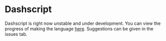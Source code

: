 # Dashscript

Dashscript is right now unstable and under development. You can view the progress of making the language [here](https://github.com/dashscript/dashscript/issues/1). Suggestions can be given in the issues tab.